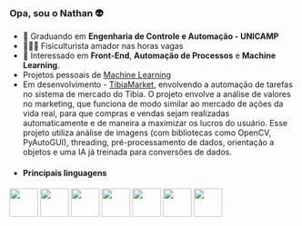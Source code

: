 ### Opa, sou o Nathan 👽

- 📘 Graduando em **Engenharia de Controle e Automação - UNICAMP**
- 🏋🏻‍♂️ Fisiculturista amador nas horas vagas
- 🧐 Interessado em **Front-End**, **Automação de Processos** e **Machine Learning**.
- Projetos pessoais de [Machine Learning](https://github.com/ViniNathan/MachineLearningProjects)
- Em desenvolvimento - [TibiaMarket](https://github.com/ViniNathan/TibiaMarket), envolvendo a automação de tarefas no sistema de mercado do Tibia. O projeto envolve a análise de valores no marketing, que funciona de modo similar ao mercado de ações da vida real, para que compras e vendas sejam realizadas automaticamente e de maneira a maximizar os lucros do usuário. Esse projeto utiliza análise de imagens (com bibliotecas como OpenCV, PyAutoGUI), threading, pré-processamento de dados, orientação a objetos e uma IA já treinada para conversões de dados.
- #### Principais linguagens
 <img widht="50" height="50" src="https://cdn.jsdelivr.net/gh/devicons/devicon/icons/python/python-original-wordmark.svg" /> <img widht="50" height="50" src="https://cdn.jsdelivr.net/gh/devicons/devicon@latest/icons/javascript/javascript-original.svg" /> <img widht="50" height="50" src="https://cdn.jsdelivr.net/gh/devicons/devicon/icons/c/c-original.svg" /> <img widht="50" height="50" src="https://cdn.jsdelivr.net/gh/devicons/devicon/icons/java/java-original-wordmark.svg" /> <img widht="50" height="50" src="https://cdn.jsdelivr.net/gh/devicons/devicon@latest/icons/html5/html5-original-wordmark.svg" /> <img widht="50" height="50" src="https://cdn.jsdelivr.net/gh/devicons/devicon@latest/icons/css3/css3-original-wordmark.svg" /> <img widht="50" height="50" src="https://cdn.jsdelivr.net/gh/devicons/devicon@latest/icons/react/react-original-wordmark.svg" />

